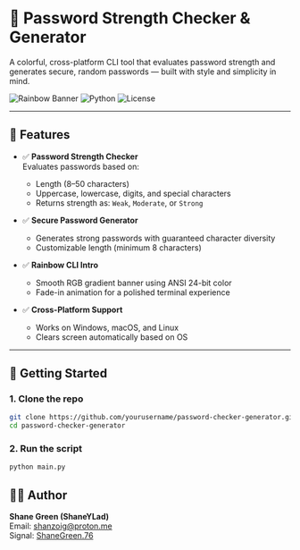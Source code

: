 # 🔐 Password Strength Checker & Generator

A colorful, cross-platform CLI tool that evaluates password strength and generates secure, random passwords — built with style and simplicity in mind.

![Rainbow Banner](https://img.shields.io/badge/Built%20by-Shane%20Green%20(ShaneYLad)-blueviolet)
![Python](https://img.shields.io/badge/Python-3.10%2B-blue)
![License](https://img.shields.io/badge/License-MIT-green)

---

## 🌈 Features

- ✅ **Password Strength Checker**  
  Evaluates passwords based on:
  - Length (8–50 characters)
  - Uppercase, lowercase, digits, and special characters
  - Returns strength as: `Weak`, `Moderate`, or `Strong`

- ✅ **Secure Password Generator**  
  - Generates strong passwords with guaranteed character diversity
  - Customizable length (minimum 8 characters)

- ✅ **Rainbow CLI Intro**  
  - Smooth RGB gradient banner using ANSI 24-bit color
  - Fade-in animation for a polished terminal experience

- ✅ **Cross-Platform Support**  
  - Works on Windows, macOS, and Linux
  - Clears screen automatically based on OS

---

## 🚀 Getting Started

### 1. Clone the repo

```bash
git clone https://github.com/yourusername/password-checker-generator.git
cd password-checker-generator
```

### 2. Run the script

```python
python main.py
```
## 🧑‍💻 Author
**Shane Green (ShaneYLad)**  
Email: [shanzoig@proton.me](mailto:shanzoig@proton.me)   
Signal: [ShaneGreen.76](https://signal.me/#eu/4fPKFJ5PoE7nb0EgDM5DKx2LlOy2ebWx6JBoCaahT04sMW92hJhMC54AJrfE6Iwk)  
